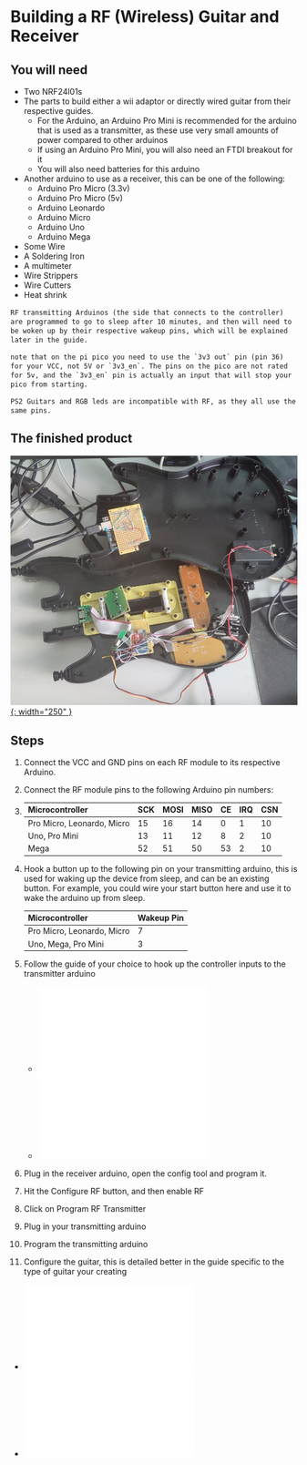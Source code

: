 # Building a RF (Wireless) Guitar and Receiver
## You will need
* Two NRF24l01s
* The parts to build either a wii adaptor or directly wired guitar from their respective guides.
  * For the Arduino, an Arduino Pro Mini is recommended for the arduino that is used as a transmitter, as these use very small amounts of power compared to other arduinos
  * If using an Arduino Pro Mini, you will also need an FTDI breakout for it
  * You will also need batteries for this arduino
* Another arduino to use as a receiver, this can be one of the following:
  * Arduino Pro Micro (3.3v)
  * Arduino Pro Micro (5v)
  * Arduino Leonardo
  * Arduino Micro
  * Arduino Uno
  * Arduino Mega
* Some Wire
* A Soldering Iron
* A multimeter
* Wire Strippers
* Wire Cutters
* Heat shrink

```note
RF transmitting Arduinos (the side that connects to the controller) are programmed to go to sleep after 10 minutes, and then will need to be woken up by their respective wakeup pins, which will be explained later in the guide.
```
```danger
note that on the pi pico you need to use the `3v3 out` pin (pin 36)  for your VCC, not 5V or `3v3_en`. The pins on the pico are not rated for 5v, and the `3v3_en` pin is actually an input that will stop your pico from starting.
```
```danger
PS2 Guitars and RGB leds are incompatible with RF, as they all use the same pins.
```

## The finished product
[![Finished adaptor](../assets/images/rf.jpg){: width="250" }](../assets/images/rf.jpg)

## Steps
1. Connect the VCC and GND pins on each RF module to its respective Arduino.
2. Connect the RF module pins to the following Arduino pin numbers:
3. 
   | Microcontroller | SCK | MOSI | MISO | CE | IRQ | CSN |
   | --- | --- | --- | --- | --- | --- | --- |
   | Pro Micro, Leonardo, Micro | 15 | 16 | 14 | 0 | 1 | 10 |
   | Uno, Pro Mini | 13 | 11 | 12 | 8 | 2 | 10 |
   | Mega | 52 | 51 | 50 | 53 | 2 | 10 |
   
4. Hook a button up to the following pin on your transmitting arduino, this is used for waking up the device from sleep, and can be an existing button. For example, you could wire your start button here and use it to wake the arduino up from sleep.

   | Microcontroller | Wakeup Pin |
   | --- | --- |
   | Pro Micro, Leonardo, Micro | 7 |
   | Uno, Mega, Pro Mini | 3 |

5. Follow the guide of your choice to hook up the controller inputs to the transmitter arduino
   * ![Direct](direct.html)
   * ![Wii](wii.html)
6. Plug in the receiver arduino, open the config tool and program it.
7. Hit the Configure RF button, and then enable RF
8. Click on Program RF Transmitter
9. Plug in your transmitting arduino
10. Program the transmitting arduino
11. Configure the guitar, this is detailed better in the guide specific to the type of guitar your creating
   * ![Direct](direct.html)
   * ![Wii](wii.html)
